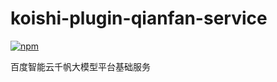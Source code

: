 # koishi-plugin-qianfan-service

[![npm](https://img.shields.io/npm/v/koishi-plugin-qianfan-service?style=flat-square)](https://www.npmjs.com/package/koishi-plugin-qianfan-service)

百度智能云千帆大模型平台基础服务
